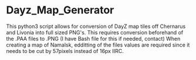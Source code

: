 # Dayz_Map_Generator

This python3 script allows for conversion of DayZ map tiles off Chernarus and Livonia into full sized PNG's. 
This requires conversion beforehand of the .PAA files to .PNG (I have Bash file for this if needed, contact)
When creating a map of Namalsk, edditting of the files values are required since it needs to be cut by 57pixels instead of 16px IIRC.
